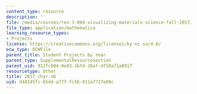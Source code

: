 ```yaml
---
content_type: resource
description: ''
file: /media/courses/res-3-004-visualizing-materials-science-fall-2017/d48345fc65d4a77ffc56811a7727e08c_2017_chyr.nb
file_type: application/mathematica
learning_resource_types:
- Projects
license: https://creativecommons.org/licenses/by-nc-sa/4.0/
ocw_type: OCWFile
parent_title: Student Projects by Year
parent_type: SupplementalResourceSection
parent_uid: 912fc084-9e83-2bfd-38af-df58a71a8917
resourcetype: Other
title: 2017_chyr.nb
uid: d48345fc-65d4-a77f-fc56-811a7727e08c
---
```

